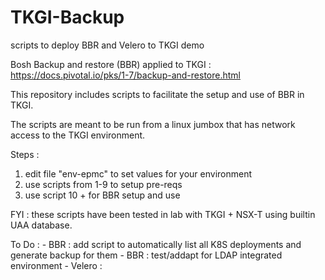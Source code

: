 # TKGI-Backup
scripts to deploy BBR and Velero to TKGI demo

Bosh Backup and restore (BBR) applied to TKGI : https://docs.pivotal.io/pks/1-7/backup-and-restore.html

This repository includes scripts to facilitate the setup and use of BBR in TKGI.

The scripts are meant to be run from a linux jumbox that has network access to the TKGI environment.

Steps : 
1) edit file "env-epmc" to set values for your environment
2) use scripts from 1-9 to setup pre-reqs
3) use script 10 + for BBR setup and use

FYI : these scripts have been tested in lab with TKGI + NSX-T using builtin UAA database.






To Do : 
    - BBR : add script to automatically list all K8S deployments and generate backup for them
    - BBR : test/addapt for LDAP integrated environment
    - Velero : 
